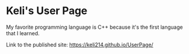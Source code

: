 # Keli's User Page
My favorite programming language is C++ because it's the first language that I learned. 

Link to the published site: https://keli214.github.io/UserPage/